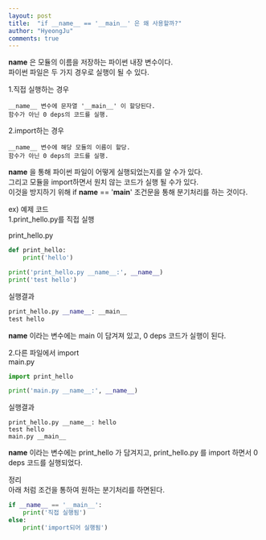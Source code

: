 ```yaml
---
layout: post
title:  "if __name__ == '__main__' 은 왜 사용할까?"
author: "HyeongJu"
comments: true
---
```


__name__ 은 모듈의 이름을 저장하는 파이썬 내장 변수이다.  
파이썬 파일은 두 가지 경우로 실행이 될 수 있다.  

1.직접 실행하는 경우
```
__name__ 변수에 문자열 '__main__' 이 할당된다.  
함수가 아닌 0 deps의 코드를 실행.  
```
2.import하는 경우
```
__name__ 변수에 해당 모듈의 이름이 할당.  
함수가 아닌 0 deps의 코드를 실행.  
```

__name__ 을 통해 파이썬 파일이 어떻게 실행되었는지를 알 수가 있다.  
그리고 모듈을 import하면서 원치 않는 코드가 실행 될 수가 있다.  
이것을 방지하기 위해 if __name__ == '__main__' 조건문을 통해 분기처리를 하는 것이다.  

ex) 예제 코드  
1.print_hello.py를 직접 실행  

print_hello.py
``` python
def print_hello:
    print('hello')

print('print_hello.py __name__:', __name__)
print('test hello')
```
실행결과  
``` python
print_hello.py __name__: __main__
test hello
```
__name__ 이라는 변수에는 main 이 담겨져 있고, 0 deps 코드가 실행이 된다.

2.다른 파일에서 import  
main.py
``` python
import print_hello

print('main.py __name__:', __name__)
```
실행결과  
```
print_hello.py __name__: hello
test hello
main.py __main__
```
__name__ 이라는 변수에는 print_hello 가 담겨지고, print_hello.py 를 import 하면서 0 deps 코드를 실행되었다.  

정리  
아래 처럼 조건을 통하여 원하는 분기처리를 하면된다.  
``` python
if __name__ == '__main__':
    print('직접 실행됨')
else:
    print('import되어 실행됨')
```


